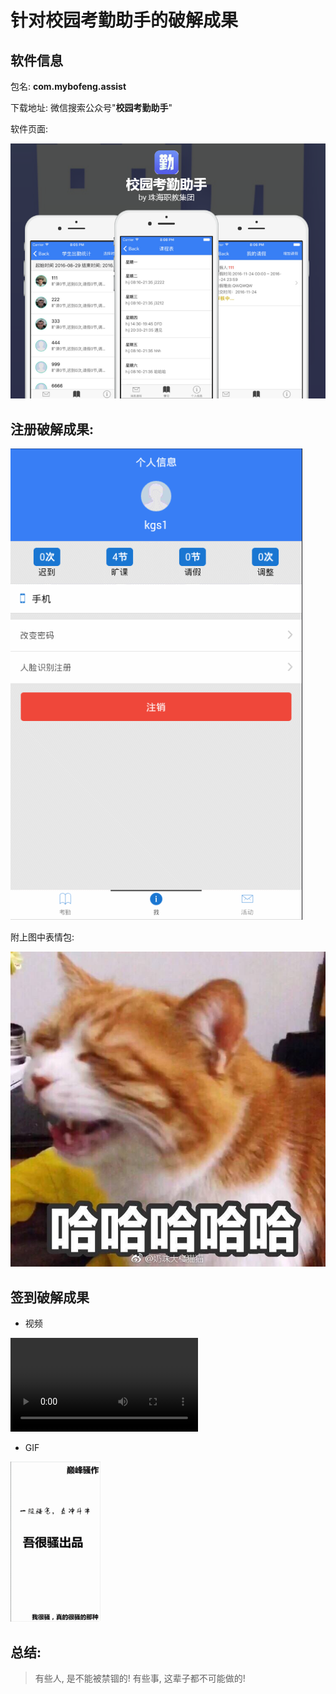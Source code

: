 # 针对校园考勤助手的破解成果

## 软件信息

包名: **com.mybofeng.assist**

下载地址: 微信搜索公众号"**校园考勤助手**"

软件页面:

![](res/01.png)

## 注册破解成果:

![](res/02.gif)

附上图中表情包:

![](res/03.jpg)

## 签到破解成果
- 视频

<video src="res/sign_example.flv">浏览器不支持视频播放</video>

- GIF

![](res/sign_example.gif)

## 总结:

>有些人, 是不能被禁锢的!
有些事, 这辈子都不可能做的!
